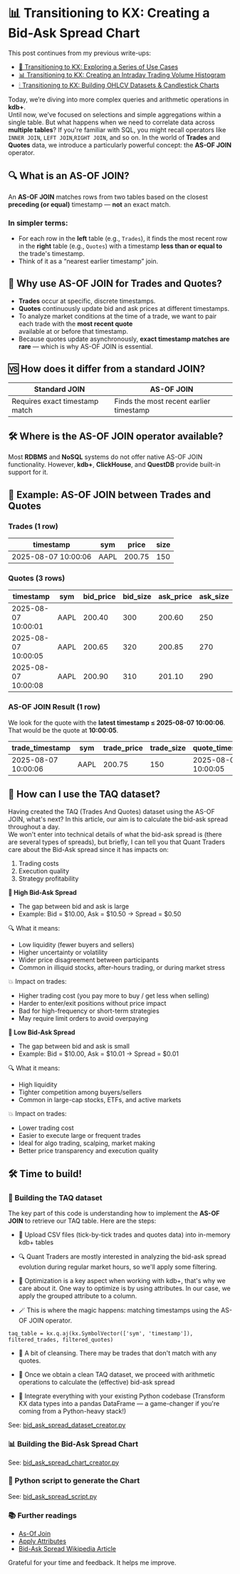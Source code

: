 # 📊 Transitioning to KX: Creating a Bid-Ask Spread Chart

This post continues from my previous write-ups:

- [🚀 Transitioning to KX: Exploring a Series of Use Cases](https://www.linkedin.com/pulse/transitioning-kx-products-exploring-series-use-cases-fabio-gaiera-rfi2f)  
- [📊 Transitioning to KX: Creating an Intraday Trading Volume Histogram ](https://www.linkedin.com/pulse/transitioning-kx-products-creating-intraday-trading-volume-gaiera-c1lxf)  
- [🕯 Transitioning to KX: Building OHLCV Datasets & Candlestick Charts ](https://www.linkedin.com/pulse/transitioning-kx-products-building-ohlcv-datasets-charts-fabio-gaiera-hozzf)  

Today, we’re diving into more complex queries and arithmetic operations in **kdb+**.  
Until now, we’ve focused on selections and simple aggregations within a single table. But what happens when we need to correlate data across **multiple tables**? If you're familiar with SQL, you might recall operators like `INNER JOIN`, `LEFT JOIN`,`RIGHT JOIN`, and so on. In the world of **Trades** and **Quotes** data, we introduce a particularly powerful concept: the **AS-OF JOIN** operator.

## 🔍 What is an AS-OF JOIN?

An **AS-OF JOIN** matches rows from two tables based on the closest **preceding (or equal)** timestamp — **not** an exact match.

### In simpler terms:

- For each row in the **left** table (e.g., `Trades`), it finds the most recent row in the **right** table (e.g., `Quotes`) with a timestamp **less than or equal to** the trade's timestamp.  
- Think of it as a “nearest earlier timestamp” join.

## 🧠 Why use AS-OF JOIN for Trades and Quotes?

- **Trades** occur at specific, discrete timestamps.  
- **Quotes** continuously update bid and ask prices at different timestamps.  
- To analyze market conditions at the time of a trade, we want to pair each trade with the **most recent quote**  
  available at or before that timestamp.  
- Because quotes update asynchronously, **exact timestamp matches are rare** — which is why AS-OF JOIN is essential.

## 🆚 How does it differ from a standard JOIN?

| Standard JOIN                  | AS-OF JOIN                              |
|--------------------------------|-----------------------------------------|
| Requires exact timestamp match | Finds the most recent earlier timestamp |

## 🛠️ Where is the AS-OF JOIN operator available?

Most **RDBMS** and **NoSQL** systems do not offer native AS-OF JOIN functionality. However, **kdb+**, **ClickHouse**, and **QuestDB** provide built-in support for it.

## 🧪 Example: AS-OF JOIN between Trades and Quotes

### Trades (1 row)

| timestamp           | sym  | price  | size |
|---------------------|------|--------|------|
| 2025-08-07 10:00:06 | AAPL | 200.75 | 150  |

### Quotes (3 rows)

| timestamp           | sym  | bid_price | bid_size | ask_price | ask_size |
|---------------------|------|-----------|----------|-----------|----------|
| 2025-08-07 10:00:01 | AAPL | 200.40    | 300      | 200.60    | 250      |
| 2025-08-07 10:00:05 | AAPL | 200.65    | 320      | 200.85    | 270      |
| 2025-08-07 10:00:08 | AAPL | 200.90    | 310      | 201.10    | 290      |

### AS-OF JOIN Result (1 row)

We look for the quote with the **latest timestamp ≤ 2025-08-07 10:00:06**. That would be the quote at **10:00:05**.

| trade_timestamp     | sym  | trade_price | trade_size | quote_timestamp     | bid_price | bid_size | ask_price | ask_size |
|---------------------|------|-------------|------------|---------------------|-----------|----------|-----------|----------|
| 2025-08-07 10:00:06 | AAPL | 200.75      | 150        | 2025-08-07 10:00:05 | 200.65    | 320      | 200.85    | 270      |

## 🤔 How can I use the TAQ dataset?

Having created the TAQ (Trades And Quotes) dataset using the AS-OF JOIN, what's next? In this article, our aim is to calculate the bid-ask spread throughout a day.  
We won't enter into technical details of what the bid-ask spread is (there are several types of spreads), but briefly, I can tell you that Quant Traders care about the Bid-Ask spread since it has impacts on:

1. Trading costs  
2. Execution quality  
3. Strategy profitability

**🔼 High Bid-Ask Spread**

- The gap between bid and ask is large  
- Example: Bid = $10.00, Ask = $10.50 → Spread = $0.50

🔍 What it means:

- Low liquidity (fewer buyers and sellers)  
- Higher uncertainty or volatility  
- Wider price disagreement between participants  
- Common in illiquid stocks, after-hours trading, or during market stress

💥 Impact on trades:

- Higher trading cost (you pay more to buy / get less when selling)  
- Harder to enter/exit positions without price impact  
- Bad for high-frequency or short-term strategies  
- May require limit orders to avoid overpaying

**🔽 Low Bid-Ask Spread**

- The gap between bid and ask is small  
- Example: Bid = $10.00, Ask = $10.01 → Spread = $0.01

🔍 What it means:

- High liquidity  
- Tighter competition among buyers/sellers  
- Common in large-cap stocks, ETFs, and active markets

💥 Impact on trades:

- Lower trading cost  
- Easier to execute large or frequent trades  
- Ideal for algo trading, scalping, market making  
- Better price transparency and execution quality

## 🛠️ Time to build!

### 🔄 Building the TAQ dataset

The key part of this code is understanding how to implement the **AS-OF JOIN** to retrieve our TAQ table. Here are the steps:

- 📂 Upload CSV files (tick-by-tick trades and quotes data) into in-memory kdb+ tables  

- 🔍 Quant Traders are mostly interested in analyzing the bid-ask spread evolution during regular market hours, so we'll apply some filtering.  

- 🚀 Optimization is a key aspect when working with kdb+, that's why we care about it. One way to optimize is by using attributes. In our case, we apply the grouped attribute to a column.

- 🪄 This is where the magic happens: matching timestamps using the AS-OF JOIN operator.

```
taq_table = kx.q.aj(kx.SymbolVector(['sym', 'timestamp']), filtered_trades, filtered_quotes)
```
- 🧹 A bit of cleansing. There may be trades that don't match with any quotes.  

- 🔢 Once we obtain a clean TAQ dataset, we proceed with arithmetic operations to calculate the (effective) bid-ask spread

- 🧬 Integrate everything with your existing Python codebase (Transform KX data types into a pandas DataFrame — a
  game-changer if you're coming from a Python-heavy stack!)  

See: [bid_ask_spread_dataset_creator.py](https://github.com/fabiogaiera/transitioning-to-kx/blob/master/bid_ask_spread/bid_ask_spread_dataset_creator.py)

### 📊 Building the Bid-Ask Spread Chart

See: [bid_ask_spread_chart_creator.py](https://github.com/fabiogaiera/transitioning-to-kx/blob/master/bid_ask_spread/bid_ask_spread_chart_creator.py)

### 🐍 Python script to generate the Chart

See: [bid_ask_spread_script.py](https://github.com/fabiogaiera/transitioning-to-kx/blob/master/bid_ask_spread/bid_ask_spread_script.py)

### 📚 Further readings

- [As-Of Join](https://code.kx.com/pykx/3.1/api/pykx-execution/q.html#aj)  
- [Apply Attributes](https://code.kx.com/pykx/3.1/user-guide/advanced/attributes.html)
- [Bid-Ask Spread Wikipedia Article](https://en.wikipedia.org/wiki/Bid%E2%80%93ask_spread)

Grateful for your time and feedback. It helps me improve.